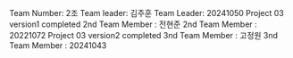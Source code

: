 Team Number: 2조
Team leader: 김주훈
Team Leader: 20241050
Project 03 version1 completed
2nd Team Member : 전현준
2nd Team Member : 20221072
Project 03 version2 completed
3nd Team Member : 고정원
3nd Team Member : 20241043

